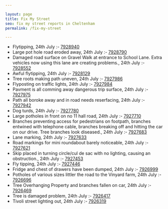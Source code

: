 ```yaml
---

layout: page
title: Fix My Street
seo: fix my street reports in Cheltenham
permalink: /fix-my-street

---
```


<!-- fix_marker starts -->

- Flytipping, 24th July :- [7928940](https://www.fixmystreet.com/report/7928940)
- Large pot hole road eroded away, 24th July :- [7928790](https://www.fixmystreet.com/report/7928790)
- Damaged road surface on Gravel Walk at entrance to School Lane. Extra vehicles now using this lane are creating problems., 24th July :- [7928552](https://www.fixmystreet.com/report/7928552)
- Awful flytipping, 24th July :- [7928129](https://www.fixmystreet.com/report/7928129)
- Tree roots making path uneven, 24th July :- [7927986](https://www.fixmystreet.com/report/7927986)
- Flyposting on traffic lights, 24th July :- [7927984](https://www.fixmystreet.com/report/7927984)
- Pavment is all comming away dangerous trip surface, 24th July :- [7927975](https://www.fixmystreet.com/report/7927975)
- Path all boroke away and in road needs reserfacing, 24th July :- [7927942](https://www.fixmystreet.com/report/7927942)
- Dog turds, 24th July :- [7927780](https://www.fixmystreet.com/report/7927780)
- Large potholes in front on no 11 hall road, 24th July :- [7927710](https://www.fixmystreet.com/report/7927710)
- Branches preventing access for pedestrians on footpath, branches entwined with telephone cable, branches breaking off and hitting the car on our drive. Tree branches look diseased., 24th July :- [7927683](https://www.fixmystreet.com/report/7927683)
- Lane marking, 24th July :- [7927633](https://www.fixmystreet.com/report/7927633)
- Road markings for mini roundabout barely noticeable, 24th July :- [7927621](https://www.fixmystreet.com/report/7927621)
- Skip placed in turning circle/cul de sac with no lighting, causing an obstruction., 24th July :- [7927453](https://www.fixmystreet.com/report/7927453)
- Fly tipping, 24th July :- [7927446](https://www.fixmystreet.com/report/7927446)
- Fridge and chest of drawers have been dumped, 24th July :- [7926999](https://www.fixmystreet.com/report/7926999)
- Potholes of various sizes littler the road to the Vinyard farm, 24th July :- [7926696](https://www.fixmystreet.com/report/7926696)
- Tree Overhanging Property and branches fallen on car, 24th July :- [7926469](https://www.fixmystreet.com/report/7926469)
- Tree is damaged problem, 24th July :- [7926417](https://www.fixmystreet.com/report/7926417)
- Tivoli street lighting out, 24th July :- [7926319](https://www.fixmystreet.com/report/7926319)

<!-- fix_marker ends -->